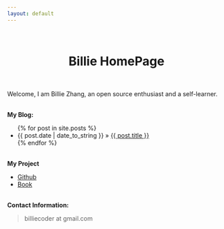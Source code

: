 ```yaml
---
layout: default
---
```

<br/>
<h1 style="text-align:center">Billie HomePage</h1>

<br />

<p>
Welcome, I am Billie Zhang, an open source enthusiast and a self-learner. 
</p>


<p><br /><b>My Blog:</b></p>
  <ul class="posts">
    {% for post in site.posts %}
      <li><span>{{ post.date | date_to_string }}</span> &raquo; <a href="{{ post.url }}">{{ post.title }}</a></li>
    {% endfor %}
  </ul>

<p><br /><b>My Project</b></p>
<ul>
<li><a href="https://github.com/billie66">Github</a></li>
<li><a href="http://billie66.github.com/TLCL/index.html">Book</a></li>
</ul>

<p><br /><b>Contact Information:</b></p>
<blockquote>
<p>
billiecoder at gmail.com
</p>
</blockquote>


